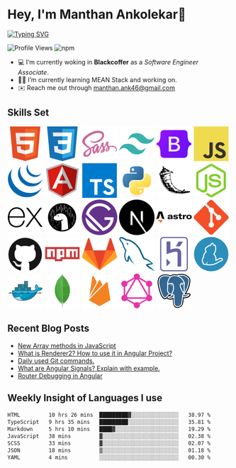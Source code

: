 # Hey, I'm Manthan Ankolekar👋

[![Typing SVG](https://readme-typing-svg.demolab.com?font=Fira+Code&pause=1000&width=435&lines=Front+End+Developer;Learn%2C+Build%2C+Repeat)](https://git.io/typing-svg)

![Profile Views](https://komarev.com/ghpvc/?username=manthanank&color=brightgreen)
![npm](https://img.shields.io/npm/dt/manthanank)
<!-- ![npm](https://img.shields.io/npm/dw/manthanank)
![npm](https://img.shields.io/npm/dm/manthanank)
![npm](https://img.shields.io/npm/dy/manthanank) -->

- 💻 I’m currently woking in **Blackcoffer** as a *Software Engineer Associate*.
- 🧑‍💻 I’m currently learning MEAN Stack and working on.
- ✉️ Reach me out through [manthan.ank46@gmail.com](mailto:manthan.ank46@gmail.com)

## Skills Set

![HTML5](/assets/svg/html.svg)
![CSS3](/assets/svg/css.svg)
![SASS](/assets/svg/sass.svg)
![TailwindCSS](/assets/svg/tailwindcss.svg)
![Bootstrap](/assets/svg/bootstrap.svg)
![JavaScript](/assets/svg/javascript.svg)
![jQuery](/assets/svg/jquery.svg)
![Angular](/assets/svg/angular.svg)
![Typescript](/assets/svg/typescript.svg)
![Python](/assets/svg/python.svg)
![Flask](/assets/svg/flask.svg)
![Node.js](/assets/svg/nodejs.svg)
![Express](/assets/svg/express.svg)
![Deno](/assets/svg/deno.svg)
![Gatsby](/assets/svg/gatsby.svg)
![NextJs](/assets/svg/nextjs.svg)
![Astro](/assets/svg/astro.svg)
![Git](/assets/svg/git.svg)
![GitHub](/assets/svg/github.svg)
![Npm](/assets/svg/npm.svg)
![GitLab](/assets/svg/gitlab.svg)
![MySQL](/assets/svg/mysql.svg)
![Heroku](/assets/svg/heroku.svg)
![Yarn](/assets/svg/yarn.svg)
![Docker](/assets/svg/docker.svg)
![MongoDB](/assets/svg//mongodb.svg)
![Firebase](/assets/svg/firebase.svg)
![GraphQL](/assets/svg/graphql.svg)
![Postgresql](/assets/svg/postgresql.svg)

## Recent Blog Posts

<!-- BLOG-POST-LIST:START -->
- [New Array methods in JavaScript](https://dev.to/manthanank/new-array-methods-in-javascript-4m30)
- [What is Renderer2? How to use it in Angular Project?](https://dev.to/manthanank/what-is-renderer2-how-to-use-it-in-angular-project-5l1)
- [Daily used Git commands.](https://dev.to/manthanank/daily-used-git-commands-1jg)
- [What are Angular Signals? Explain with example.](https://dev.to/manthanank/what-ara-angular-signals-explain-with-example-1nei)
- [Router Debugging in Angular](https://dev.to/manthanank/router-debugging-in-angular-4abd)
<!-- BLOG-POST-LIST:END -->

## Weekly Insight of Languages I use

<!--START_SECTION:waka-->

```text
HTML         10 hrs 26 mins  █████████▓░░░░░░░░░░░░░░░   38.97 %
TypeScript   9 hrs 35 mins   █████████░░░░░░░░░░░░░░░░   35.81 %
Markdown     5 hrs 10 mins   ████▓░░░░░░░░░░░░░░░░░░░░   19.29 %
JavaScript   38 mins         ▓░░░░░░░░░░░░░░░░░░░░░░░░   02.38 %
SCSS         33 mins         ▓░░░░░░░░░░░░░░░░░░░░░░░░   02.07 %
JSON         18 mins         ▒░░░░░░░░░░░░░░░░░░░░░░░░   01.18 %
YAML         4 mins          ░░░░░░░░░░░░░░░░░░░░░░░░░   00.30 %
```

<!--END_SECTION:waka-->
